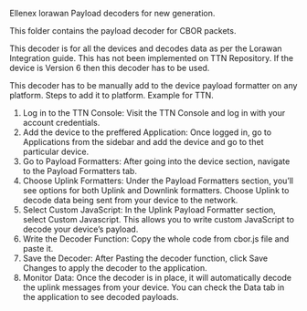 Ellenex lorawan Payload decoders for new generation.

This folder contains the payload decoder for CBOR packets.

This decoder is for all the devices and decodes data as per the Lorawan Integration guide. 
This has not been implemented on TTN Repository. If the device is Version 6 then this decoder has to be used.

This decoder has to be manually add to the device payload formatter on any platform.
Steps to add it to platform.
Example for TTN.
1. Log in to the TTN Console:
Visit the TTN Console and log in with your account credentials.
2. Add the device to the preffered Application:
Once logged in, go to Applications from the sidebar and add the device  and go to thet particular device.
3. Go to Payload Formatters:
After going into the device section, navigate to the Payload Formatters tab.
4. Choose Uplink Formatters:
Under the Payload Formatters section, you’ll see options for both Uplink and Downlink formatters. Choose Uplink to decode data being sent from your device to the network.
5. Select Custom JavaScript:
In the Uplink Payload Formatter section, select Custom Javascript. This allows you to write custom JavaScript to decode your device’s payload.
6. Write the Decoder Function:
Copy the whole code from cbor.js file and paste it.
8. Save the Decoder:
After Pasting the decoder function, click Save Changes to apply the decoder to the application.
9. Monitor Data:
Once the decoder is in place, it will automatically decode the uplink messages from your device. You can check the Data tab in the application to see decoded payloads.

